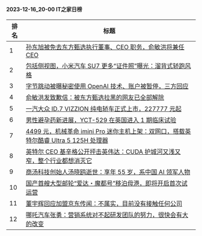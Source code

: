 #### 2023-12-16_20-00  IT之家日榜

| 排名 | 标题|
| --- | ---|
| 1 | [孙东旭被免去东方甄选执行董事、CEO 职务，俞敏洪将兼任 CEO](https://www.ithome.com/0/739/652.htm) |
| 2 | [包括侧视图，小米汽车 SU7 更多“证件照”曝光：溜背式轿跑风格](https://www.ithome.com/0/739/633.htm) |
| 3 | [字节跳动被曝秘密使用 OpenAI 技术、账户被暂停，三方回应](https://www.ithome.com/0/739/657.htm) |
| 4 | [俞敏洪发致歉信：被东方甄选拉黑的网友已全部解除](https://www.ithome.com/0/739/695.htm) |
| 5 | [一汽大众 ID.7 VIZZION 纯电轿车正式上市，227777 元起](https://www.ithome.com/0/739/580.htm) |
| 6 | [男性避孕药新进展，YCT-529 在英国进入 1 期临床试验](https://www.ithome.com/0/739/636.htm) |
| 7 | [4499 元，机械革命 imini Pro 迷你主机上架：双网口，搭载英特尔酷睿 Ultra 5 125H 处理器](https://www.ithome.com/0/739/617.htm) |
| 8 | [英特尔 CEO 基辛格公开抨击英伟达：CUDA 护城河又浅又窄，整个行业都想消灭它](https://www.ithome.com/0/739/614.htm) |
| 9 | [商汤科技创始人汤晓鸥逝世：享年 55 岁，系中国 AI 领军人物](https://www.ithome.com/0/739/701.htm) |
| 10 | [国产首艘大型邮轮“爱达・魔都号”移泊母港，即将开启首次试运营](https://www.ithome.com/0/739/611.htm) |
| 11 | [董宇辉回应加盟京东传闻：不属实，目前没有接触任何公司](https://www.ithome.com/0/739/574.htm) |
| 12 | [哪吒汽车张勇：营销系统对不起研发团队的努力，很快会有大的改变](https://www.ithome.com/0/739/587.htm) |
